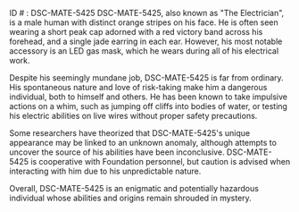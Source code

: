 ID # : DSC-MATE-5425
DSC-MATE-5425, also known as "The Electrician", is a male human with distinct orange stripes on his face. He is often seen wearing a short peak cap adorned with a red victory band across his forehead, and a single jade earring in each ear. However, his most notable accessory is an LED gas mask, which he wears during all of his electrical work.

Despite his seemingly mundane job, DSC-MATE-5425 is far from ordinary. His spontaneous nature and love of risk-taking make him a dangerous individual, both to himself and others. He has been known to take impulsive actions on a whim, such as jumping off cliffs into bodies of water, or testing his electric abilities on live wires without proper safety precautions.

Some researchers have theorized that DSC-MATE-5425's unique appearance may be linked to an unknown anomaly, although attempts to uncover the source of his abilities have been inconclusive. DSC-MATE-5425 is cooperative with Foundation personnel, but caution is advised when interacting with him due to his unpredictable nature.

Overall, DSC-MATE-5425 is an enigmatic and potentially hazardous individual whose abilities and origins remain shrouded in mystery.